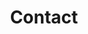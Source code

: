 ---
title: "Contact"
description : "Contact us!"

content:
  help_us: "Help us build the platform by becoming one toha's pioneer! Be the first to test!"
  beta_tester: "To do so, just fill out the email form right under:"
    
draft: false
---
